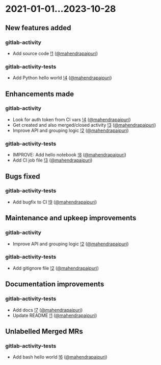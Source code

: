 # 2021-01-01...2023-10-28


## New features added

### gitlab-activity

- Add source code [!1](https://gitlab.com/mahendrapaipuri/gitlab-activity/-/merge_requests/1) ([@mahendrapaipuri](https://gitlab.com/mahendrapaipuri))

### gitlab-activity-tests

- Add Python hello world [!4](https://gitlab.com/mahendrapaipuri/gitlab-activity-tests/-/merge_requests/4) ([@mahendrapaipuri](https://gitlab.com/mahendrapaipuri))

## Enhancements made

### gitlab-activity

- Look for auth token from CI vars [!4](https://gitlab.com/mahendrapaipuri/gitlab-activity/-/merge_requests/4) ([@mahendrapaipuri](https://gitlab.com/mahendrapaipuri))
- Get created and also merged/closed activity [!3](https://gitlab.com/mahendrapaipuri/gitlab-activity/-/merge_requests/3) ([@mahendrapaipuri](https://gitlab.com/mahendrapaipuri))
- Improve API and grouping logic [!2](https://gitlab.com/mahendrapaipuri/gitlab-activity/-/merge_requests/2) ([@mahendrapaipuri](https://gitlab.com/mahendrapaipuri))

### gitlab-activity-tests

- IMPROVE: Add hello notebook [!8](https://gitlab.com/mahendrapaipuri/gitlab-activity-tests/-/merge_requests/8) ([@mahendrapaipuri](https://gitlab.com/mahendrapaipuri))
- Add CI job file [!3](https://gitlab.com/mahendrapaipuri/gitlab-activity-tests/-/merge_requests/3) ([@mahendrapaipuri](https://gitlab.com/mahendrapaipuri))

## Bugs fixed

### gitlab-activity-tests

- Add bugfix to CI [!9](https://gitlab.com/mahendrapaipuri/gitlab-activity-tests/-/merge_requests/9) ([@mahendrapaipuri](https://gitlab.com/mahendrapaipuri))

## Maintenance and upkeep improvements

### gitlab-activity

- Improve API and grouping logic [!2](https://gitlab.com/mahendrapaipuri/gitlab-activity/-/merge_requests/2) ([@mahendrapaipuri](https://gitlab.com/mahendrapaipuri))

### gitlab-activity-tests

- Add gitignore file [!2](https://gitlab.com/mahendrapaipuri/gitlab-activity-tests/-/merge_requests/2) ([@mahendrapaipuri](https://gitlab.com/mahendrapaipuri))

## Documentation improvements

### gitlab-activity-tests

- Add docs [!7](https://gitlab.com/mahendrapaipuri/gitlab-activity-tests/-/merge_requests/7) ([@mahendrapaipuri](https://gitlab.com/mahendrapaipuri))
- Update README [!1](https://gitlab.com/mahendrapaipuri/gitlab-activity-tests/-/merge_requests/1) ([@mahendrapaipuri](https://gitlab.com/mahendrapaipuri))

## Unlabelled Merged MRs

### gitlab-activity-tests

- Add bash hello world [!6](https://gitlab.com/mahendrapaipuri/gitlab-activity-tests/-/merge_requests/6) ([@mahendrapaipuri](https://gitlab.com/mahendrapaipuri))